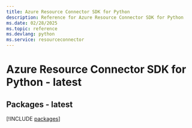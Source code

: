 ```yaml
---
title: Azure Resource Connector SDK for Python
description: Reference for Azure Resource Connector SDK for Python
ms.date: 02/28/2025
ms.topic: reference
ms.devlang: python
ms.service: resourceconnector
---
```

# Azure Resource Connector SDK for Python - latest
## Packages - latest
[!INCLUDE [packages](resource-connector-index.md)]